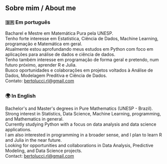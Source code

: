 ## Sobre mim / About me

### 🇧🇷 Em português

Bacharel e Mestre em Matemática Pura pela UNESP.  
Tenho forte interesse em Estatística, Ciência de Dados, Machine Learning, programação e Matemática em geral.  
Atualmente estou aprofundando meus estudos em Python com foco em aplicações para análise de dados e ciência de dados.  
Tenho também interesse em programação de forma geral e pretendo, num futuro próximo, aprender R e Julia.  
Busco oportunidades e colaborações em projetos voltados à Análise de Dados, Modelagem Preditiva e Ciência de Dados.  
Contato: bertolucci.rl@gmail.com

##

### 🌍 In English

Bachelor's and Master's degrees in Pure Mathematics (UNESP - Brazil).  
Strong interest in Statistics, Data Science, Machine Learning, programming, and Mathematics in general.  
Currently studying Python with a focus on data analysis and data science applications.  
I am also interested in programming in a broader sense, and I plan to learn R and Julia in the near future.  
Looking for opportunities and collaborations in Data Analysis, Predictive Modeling, and Data Science projects.  
Contact: bertolucci.rl@gmail.com
